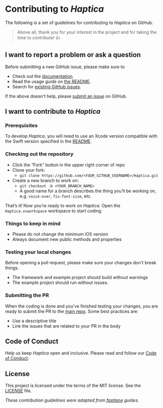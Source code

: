 # Contributing to _Haptica_

The following is a set of guidelines for contributing to _Haptica_ on GitHub.

> Above all, thank you for your interest in the project and for taking the time to contribute! 👍

## I want to report a problem or ask a question

Before submitting a new GitHub issue, please make sure to

- Check out the [documentation](https://github.com/efremidze/Haptica).
- Read the usage guide on [the README](https://github.com/efremidze/Haptica/#usage).
- Search for [existing GitHub issues](https://github.com/efremidze/Haptica/issues).

If the above doesn't help, please [submit an issue](https://github.com/efremidze/Haptica/issues) on GitHub.

## I want to contribute to _Haptica_

### Prerequisites

To develop _Haptica_, you will need to use an Xcode version compatible with the Swift version specified in the [README](https://github.com/efremidze/Haptica/#requirements).

### Checking out the repository

- Click the “Fork” button in the upper right corner of repo
- Clone your fork:
    - `git clone https://github.com/<YOUR_GITHUB_USERNAME>/Haptica.git`
- Create a new branch to work on:
    - `git checkout -b <YOUR_BRANCH_NAME>`
    - A good name for a branch describes the thing you’ll be working on, e.g. `voice-over`, `fix-font-size`, etc.

That’s it! Now you’re ready to work on _Haptica_. Open the `Haptica.xcworkspace` workspace to start coding.

### Things to keep in mind

- Please do not change the minimum iOS version
- Always document new public methods and properties

### Testing your local changes

Before opening a pull request, please make sure your changes don't break things.

- The framework and example project should build without warnings
- The example project should run without issues.

### Submitting the PR

When the coding is done and you’ve finished testing your changes, you are ready to submit the PR to the [main repo](https://github.com/efremidze/Haptica). Some best practices are:

- Use a descriptive title
- Link the issues that are related to your PR in the body

## Code of Conduct

Help us keep _Haptica_ open and inclusive. Please read and follow our [Code of Conduct](CODE_OF_CONDUCT.md).

## License

This project is licensed under the terms of the MIT license. See the [LICENSE](LICENSE) file.

_These contribution guidelines were adapted from [_fastlane_](https://github.com/fastlane/fastlane) guides._
